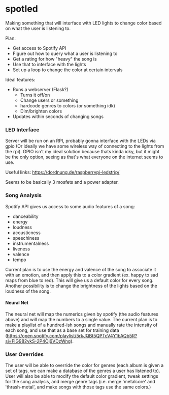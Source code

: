 # spotled
Making something that will interface with LED lights to change color based on what the user is listening to.

Plan:
- Get access to Spotify API
- Figure out how to query what a user is listening to
- Get a rating for how "heavy" the song is
- Use that to interface with the lights
- Set up a loop to change the color at certain intervals

Ideal features:
- Runs a webserver (Flask?)
	- Turns it off/on
	- Change users or something
	- hardcode genres to colors (or something idk)
	- Dim/brighten colors
- Updates within seconds of changing songs

### LED Interface

Server will be run on an RPI, probably gonna interface with the LEDs via gpio (Or ideally we have some wireless way of connecting to the lights from the rpi). GPIO isn't my ideal solution because thats kinda icky, but it might be the only option, seeing as that's what everyone on the internet seems to use.

Useful links:
https://dordnung.de/raspberrypi-ledstrip/

Seems to be basically 3 mosfets and a power adapter.

### Song Analysis
Spotify API gives us access to some audio features of a song:
- danceability
- energy
- loudness
- acousticness
- speechiness
- instrumentalness
- liveness
- valence
- tempo

Current plan is to use the energy and valence of the song to associate it with an emotion, and then apply this to a color gradient (ex. happy to sad maps from blue to red). This will give us a default color for every song. Another possibility is to change the brightness of the lights based on the loudness of the song.

#### Neural Net
The neural net will map the numerics given by spotify (the audio features above) and will map the numbers to a single value. The current plan is to make a playlist of a hundred-ish songs and manually rate the intensity of each song, and use that as a base set for training data (https://open.spotify.com/playlist/5rkJQBt5QPTcV4Y1bAQb5R?si=FIG982vkS-2P4Oj6VDzWng).

### User Overrides
The user will be able to override the color for genres (each album is given a set of tags, we can make a database of the genres a user has listened to). User will also be able to modify the default color gradient, tweak settings for the song analysis, and merge genre tags (i.e. merge 'metalcore' and 'thrash-metal', and make songs with those tags use the same colors.)

